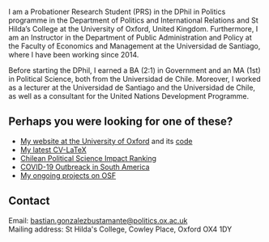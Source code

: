 I am a Probationer Research Student (PRS) in the DPhil in Politics programme in the Department of Politics and International Relations and St Hilda’s College at the University of Oxford, United Kingdom. Furthermore, I am an Instructor in the Department of Public Administration and Policy at the Faculty of Economics and Management at the Universidad de Santiago, where I have been working since 2014.

Before starting the DPhil, I earned a BA (2:1) in Government and an MA (1st) in Political Science, both from the Universidad de Chile. Moreover, I worked as a lecturer at the Universidad de Santiago and the Universidad de Chile, as well as a consultant for the United Nations Development Programme.

## Perhaps you were looking for one of these?

- [My website at the University of Oxford](http://users.ox.ac.uk/~shil5311/) and its [code](https://github.com/bgonzalezbustamante/academic-kickstart)
- [My latest CV-LaTeX](https://github.com/bgonzalezbustamante/CV-LaTeX)
- [Chilean Political Science Impact Ranking](http://users.ox.ac.uk/~shil5311/ranking/)
- [COVID-19 Outbreack in South America](https://bgonzalezbustamante.github.io/COVID-19-South-America/)
- [My ongoing projects on OSF](https://osf.io/n62dh/)

## Contact

Email: [bastian.gonzalezbustamante@politics.ox.ac.uk](mailto:bastian.gonzalezbustamante@politics.ox.ac.uk) <br />
Mailing address: St Hilda's College, Cowley Place, Oxford OX4 1DY
